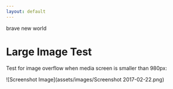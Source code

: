 ```yaml
---
layout: default
---
```

brave new world

# Large Image Test

Test for image overflow when media screen is smaller than 980px:

![Screenshot Image](assets/images/Screenshot 2017-02-22.png)